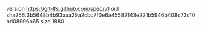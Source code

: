version https://git-lfs.github.com/spec/v1
oid sha256:3b5648b4b93aaa29a2cbc7f0e6a45582143e221b5946b408c73c10bd08996b65
size 1880
